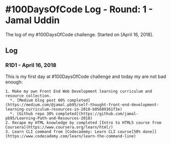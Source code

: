 # #100DaysOfCode Log - Round: 1 - Jamal Uddin

The log of my #100DaysOfCode challenge. Started on [April 16, 2018].

## Log

### R1D1 - April 16, 2018
This is my first day at #100DaysOfCode challenge and today my are not bad enough:

    1. Make my own Front End Web Development learning curriculum and resource collection.
      *. [Medium blog post 60% completed](https://medium.com/@jamal.pb95/self-thought-front-end-development-learning-curriculum-resources-in-2018-b05689361f3e)
      *. [Github repo 30% completed](https://github.com/jamal-pb95/Learning-Path-and-Resources-2018)
    2. Recape my HTML knowledge by completed [Intro to HTML5 course from Coursera](https://www.coursera.org/learn/html/)
    3. Learn CLI command from [Codecademy: Learn CLI course[50% done]](https://www.codecademy.com/learn/learn-the-command-line)
